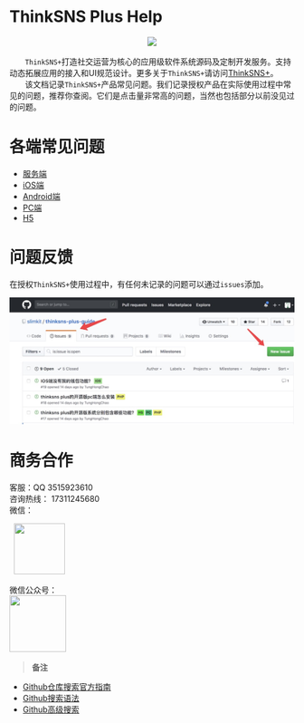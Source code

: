 # ThinkSNS Plus Help

<p align="center"><img src="http://orkxkkozv.bkt.clouddn.com/plus-logo.png"></p>

&nbsp;&nbsp;&nbsp;&nbsp;&nbsp;&nbsp;&nbsp;`ThinkSNS+`打造社交运营为核心的应用级软件系统源码及定制开发服务。支持动态拓展应用的接入和UI规范设计。更多关于`ThinkSNS+`请访问[ThinkSNS+](http://www.thinksns.com/index.html)。</br>
&nbsp;&nbsp;&nbsp;&nbsp;&nbsp;&nbsp;&nbsp;该文档记录`ThinkSNS+`产品常见问题。我们记录授权产品在实际使用过程中常见的问题，推荐你查阅。它们是点击量非常高的问题，当然也包括部分以前没见过的问题。</br>

# 各端常见问题

* [服务端](https://github.com/slimkit/thinksns-plus-guide/issues?q=is%3Aopen+is%3Aissue+label%3APHP)
* [iOS端](https://github.com/slimkit/thinksns-plus-guide/issues?q=is%3Aopen+is%3Aissue+label%3AIOS)
* [Android端](https://github.com/slimkit/thinksns-plus-guide/issues?q=is%3Aopen+is%3Aissue+label%3AAndroid)
* [PC端](https://github.com/slimkit/thinksns-plus-guide/issues?q=is%3Aopen+is%3Aissue+label%3APC)
* [H5](https://github.com/slimkit/thinksns-plus-guide/issues?q=is%3Aopen+is%3Aissue+label%3AH5)

# 问题反馈

在授权`ThinkSNS+`使用过程中，有任何未记录的问题可以通过`issues`添加。

![New Issues](../images/pic_issues.jpeg)




# 商务合作
  客服：QQ 3515923610 </br>
  咨询热线： 17311245680 </br>
  微信：</br>
  
 &nbsp; <img src="http://www.thinksns.com/themes/zhiyicx/Public/assets/img/icon/%E5%BE%AE%E4%BF%A1%E5%92%A8%E8%AF%A2.jpg" width = "90" height = "90" />

微信公众号：</br>
<img src="http://www.thinksns.com/themes/zhiyicx/Public/assets/img/icon/ThinkSNS%E5%85%AC%E4%BC%97%E5%8F%B7.jpg" width = "100" height = "100" />


> **备注**
> 
- [Github仓库搜索官方指南](https://help.github.com/articles/searching-repositories/)</br>
- [Github搜索语法](https://help.github.com/articles/search-syntax/)</br>
- [Github高级搜索](https://help.github.com/articles/advanced-search/)</br>
